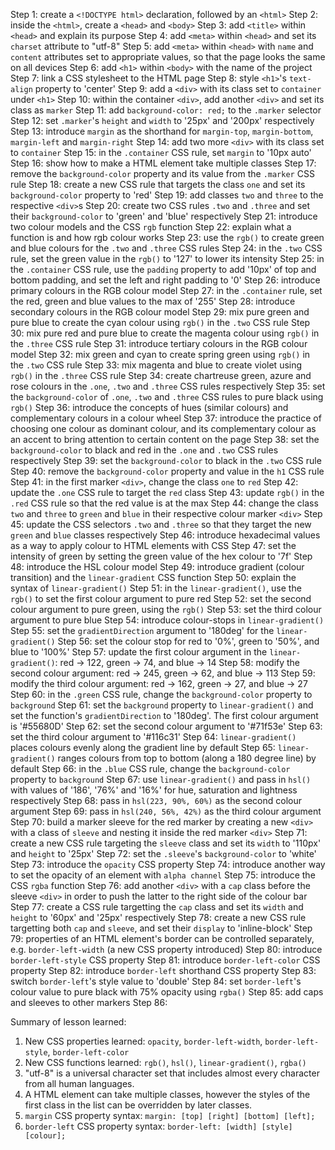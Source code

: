 Step 1: create a `<!DOCTYPE html>` declaration, followed by an `<html>`
Step 2: inside the `<html>`, create a `<head>` and `<body>`
Step 3: add `<title>` within `<head>` and explain its purpose
Step 4: add `<meta>` within `<head>` and set its `charset` attribute to "utf-8"
Step 5: add `<meta>` within `<head>` with `name` and `content`
        attributes set to appropriate values, so that the page looks the same
        on all devices
Step 6: add `<h1>` within `<body>` with the name of the project
Step 7: link a CSS stylesheet to the HTML page
Step 8: style `<h1>`'s `text-align` property to 'center'
Step 9: add a `<div>` with its class set to `container` under `<h1>`
Step 10: within the container `<div>`, add another `<div>` and set its class as
         `marker`
Step 11: add `background-color: red;` to the `.marker` selector
Step 12: set `.marker`'s `height` and `width` to '25px' and '200px' respectively
Step 13: introduce `margin` as the shorthand for `margin-top`, `margin-bottom`,
         `margin-left` and `margin-right`
Step 14: add two more `<div>` with its class set to `container`
Step 15: in the `.container` CSS rule, set `margin` to '10px auto'
Step 16: show how to make a HTML element take multiple classes
Step 17: remove the `background-color` property and its value from the `.marker`
         CSS rule
Step 18: create a new CSS rule that targets the class `one` and set its
         `background-color` property to 'red'
Step 19: add classes `two` and `three` to the respective `<div>`s
Step 20: create two CSS rules `.two` and `.three` and set their
         `background-color` to 'green' and 'blue' respectively
Step 21: introduce two colour models and the CSS `rgb` function
Step 22: explain what a function is and how rgb colour works
Step 23: use the `rgb()` to create green and blue colours for the `.two` and
         `.three` CSS rules
Step 24: in the `.two` CSS rule, set the green value in the `rgb()` to '127'
         to lower its intensity
Step 25: in the `.container` CSS rule, use the `padding` property to add '10px'
         of top and bottom padding, and set the left and right padding to '0'
Step 26: introduce primary colours in the RGB colour model
Step 27: in the `.container` rule, set the red, green and blue values to the
         max of '255'
Step 28: introduce secondary colours in the RGB colour model
Step 29: mix pure green and pure blue to create the cyan colour using `rgb()` in 
         the `.two` CSS rule
Step 30: mix pure red and pure blue to create the magenta colour using `rgb()`
         in the `.three` CSS rule
Step 31: introduce tertiary colours in the RGB colour model
Step 32: mix green and cyan to create spring green using `rgb()` in the `.two`
         CSS rule
Step 33: mix magenta and blue to create violet using `rgb()` in the `.three` CSS
         rule
Step 34: create chartreuse green, azure and rose colours in the `.one`, `.two`
         and `.three` CSS rules respectively
Step 35: set the `background-color` of `.one`, `.two` and `.three` CSS rules
         to pure black using `rgb()`
Step 36: introduce the concepts of hues (similar colours) and complementary
         colours in a colour wheel
Step 37: introduce the practice of choosing one colour as dominant colour, and
         its complementary colour as an accent to bring attention to certain
         content on the page
Step 38: set the `background-color` to black and red in the `.one` and `.two`
         CSS rules respectively
Step 39: set the `background-color` to black in the `.two` CSS rule
Step 40: remove the `background-color` property and value in the `h1` CSS rule
Step 41: in the first marker `<div>`, change the class `one` to `red`
Step 42: update the `.one` CSS rule to target the `red` class
Step 43: update `rgb()` in the `.red` CSS rule so that the red value is at the
         max
Step 44: change the class `two` and `three` to `green` and `blue` in their
         respective colour marker `<div>`
Step 45: update the CSS selectors `.two` and `.three` so that they target the
         new `green` and `blue` classes respectively
Step 46: introduce hexadecimal values as a way to apply colour to HTML elements
         with CSS
Step 47: set the intensity of green by setting the green value of the hex
         colour to '7f'
Step 48: introduce the HSL colour model
Step 49: introduce gradient (colour transition) and the `linear-gradient`
         CSS function
Step 50: explain the syntax of `linear-gradient()`
Step 51: in the `linear-gradient()`, use the `rgb()` to set the first colour
         argument to pure red
Step 52: set the second colour argument to pure green, using the `rgb()`
Step 53: set the third colour argument to pure blue
Step 54: introduce colour-stops in `linear-gradient()`
Step 55: set the `gradientDirection` argument to '180deg' for the
         `linear-gradient()`
Step 56: set the colour stop for red to '0%', green to '50%', and blue to '100%'
Step 57: update the first colour argument in the `linear-gradient()`:
         red -> 122, green -> 74, and blue -> 14
Step 58: modify the second colour argument: red -> 245, green -> 62, and blue ->
         113
Step 59: modify the third colour argument: red -> 162, green -> 27, and blue ->
         27
Step 60: in the `.green` CSS rule, change the `background-color` property to
         `background`
Step 61: set the `background` property to `linear-gradient()` and set the
         function's `gradientDirection` to '180deg'. The first colour argument
         is '#55680D'
Step 62: set the second colour argument to '#71f53e'
Step 63: set the third colour argument to '#116c31'
Step 64: `linear-gradient()` places colours evenly along the gradient line by
         default
Step 65: `linear-gradient()` ranges colours from top to bottom (along a 180
         degree line) by default
Step 66: in the `.blue` CSS rule, change the `background-color` property to
         `background`
Step 67: use `linear-gradient()` and pass in `hsl()` with values of '186',
         '76%' and '16%' for hue, saturation and lightness respectively
Step 68: pass in `hsl(223, 90%, 60%)` as the second colour argument
Step 69: pass in `hsl(240, 56%, 42%)` as the third colour argument
Step 70: build a marker sleeve for the red marker by creating a new `<div>` with
         a class of `sleeve` and nesting it inside the red marker `<div>`
Step 71: create a new CSS rule targeting the `sleeve` class and set its
         `width` to '110px' and `height` to '25px'
Step 72: set the `.sleeve`'s `background-color` to 'white'
Step 73: introduce the `opacity` CSS property
Step 74: introduce another way to set the opacity of an element with 
         `alpha channel`
Step 75: introduce the CSS `rgba` function
Step 76: add another `<div>` with a `cap` class before the sleeve `<div>`
         in order to push the latter to the right side of the colour bar
Step 77: create a CSS rule targetting the `cap` class and set its `width` and
         `height` to '60px' and '25px' respectively
Step 78: create a new CSS rule targetting both `cap` and `sleeve`, and set
         their `display` to 'inline-block'
Step 79: properties of an HTML element's border can be controlled separately,
         e.g. `border-left-width` (a new CSS property introduced)
Step 80: introduce `border-left-style` CSS property
Step 81: introduce `border-left-color` CSS property
Step 82: introduce `border-left` shorthand CSS property
Step 83: switch `border-left`'s style value to 'double'
Step 84: set `border-left`'s colour value to pure black with 75% opacity using
         `rgba()`
Step 85: add caps and sleeves to other markers
Step 86:

Summary of lesson learned:
1. New CSS properties learned: `opacity`, `border-left-width`,
   `border-left-style`, `border-left-color`
2. New CSS functions learned: `rgb()`, `hsl()`, `linear-gradient()`, `rgba()`
3. "utf-8" is a universal character set that includes almost every character
   from all human languages.
4. A HTML element can take multiple classes, however the styles of the first
   class in the list can be overridden by later classes.
5. `margin` CSS property syntax: `margin: [top] [right] [bottom] [left];`
6. `border-left` CSS property syntax: `border-left: [width] [style] [colour];`